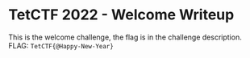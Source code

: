 # TetCTF 2022 - Welcome Writeup
This is the welcome challenge, the flag is in the challenge description.
FLAG: `TetCTF{@Happy-New-Year}`